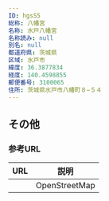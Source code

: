 ```yaml
---
ID: hgsS5
総称: 八幡宮
名称: 水戸八幡宮
名称読み: null
別名: null
都道府県: 茨城県
区域: 水戸市
緯度: 36.3877834
経度: 140.4598855
郵便番号: 3100065
住所: 茨城県水戸市八幡町８−５４
---
```


## その他

### 参考URL

| URL | 説明          |
| --- | ------------- |
|     | OpenStreetMap |
